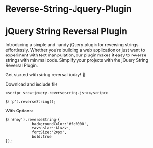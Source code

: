 # Reverse-String-Jquery-Plugin

# jQuery String Reversal Plugin

Introducing a simple and handy jQuery plugin for reversing strings effortlessly. Whether you're building a web application or just want to experiment with text manipulation, our plugin makes it easy to reverse strings with minimal code. Simplify your projects with the jQuery String Reversal Plugin.

Get started with string reversal today! 🔄


Download and include file
```
<script src="jquery.reverseString.js"></script>
```
```
$('p').reverseString();
```

With Options:
```
$('#hey').reverseString({
            backgroundColor:'#fcf000',
            textColor:'black',
            fontSize:'20px',
            bold:true
});
```
